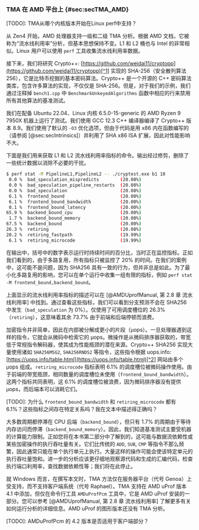 ### TMA 在 AMD 平台上 {#sec:secTMA_AMD}

[TODO]: TMA从哪个内核版本开始在Linux perf中支持？

从 Zen4 开始，AMD 处理器支持一级和二级 TMA 分析。根据 AMD 文档，它被称为“流水线利用率”分析，但基本思想保持不变。L1 和 L2 桶也与 Intel 的非常相似。Linux 用户可以使用 `perf` 工具收集流水线利用率数据。

接下来，我们将研究 Crypto++: [https://github.com/weidai11/cryptopp](https://github.com/weidai11/cryptopp)[^1] 实现的 SHA-256（安全散列算法 256），它是比特币挖掘的基本密码算法。Crypto++ 是一个开源的 C++ 密码算法类库，包含许多算法的实现，不仅仅是 SHA-256。但是，对于我们的示例，我们通过注释掉 `bench1.cpp` 中 `BenchmarkUnkeyedAlgorithms` 函数中相应的行来禁用所有其他算法的基准测试。

我们在配备 Ubuntu 22.04、Linux 内核 6.5.0-15-generic 的 AMD Ryzen 9 7950X 机器上运行了测试。我们使用 GCC 12.3 C++ 编译器编译了 Crypto++ 版本 8.9。我们使用了默认的 `-O3` 优化选项，但由于代码是用 x86 内在函数编写的（请参阅 [@sec:secIntrinsics]）并利用了 SHA x86 ISA 扩展，因此对性能影响不大。

下面是我们用来获取 L1 和 L2 流水线利用率指标的命令。输出经过修剪，删除了一些统计数据以消除不必要的干扰。

```bash
$ perf stat -M PipelineL1,PipelineL2 -- ./cryptest.exe b1 10
 0.0 %  bad_speculation_mispredicts        (20.08%) 
 0.0 %  bad_speculation_pipeline_restarts  (20.08%)
 0.0 %  bad_speculation                    (20.08%)
 6.1 %  frontend_bound                     (20.00%)
 6.1 %  frontend_bound_bandwidth           (20.00%)
 0.1 %  frontend_bound_latency             (20.00%)
65.9 %  backend_bound_cpu                  (20.00%)
 1.7 %  backend_bound_memory               (20.00%)
67.5 %  backend_bound                      (20.00%)
26.3 %  retiring                           (20.08%)
20.2 %  retiring_fastpath                  (19.99%)
 6.1 %  retiring_microcode                 (19.99%)
```

在输出中，括号中的数字表示运行时持续时间的百分比，当时正在监控指标。正如我们看到的，由于多路复用，所有指标只被监控了 20% 的时间。在我们的案例中，这可能不是问题，因为 SHA256 具有一致的行为，但并非总是如此。为了最小化多路复用的影响，您可以在单个运行中收集一组有限的指标，例如 `perf stat -M frontend_bound,backend_bound`。

上面显示的流水线利用率指标的描述可以在 [@AMDUprofManual, 第 2.8 章 流水线利用率] 中找到。通过查看这些指标，我们可以看到分支预测不会在 SHA256 中发生（`bad_speculation` 为 0%）。仅使用了可用调度槽位的 26.3%（`retiring`），这意味着其余 73.7% 由于前端和后端停顿而浪费。

加密指令并非简单，因此在内部被分解成更小的片段（μops）。一旦处理器遇到这样的指令，它就会从微码中检索它的 μops。微操作是从微码排序器获取的，带宽低于常规指令解码器，使其成为性能瓶颈的潜在来源。Crypto++ SHA256 实现大量使用诸如 `SHA256MSG2`, `SHA256RNDS2` 等指令，这些指令根据 uops.info: [https://uops.info/table.html](https://uops.info/table.html)[^2] 网站由多个 μops 组成。`retiring_microcode` 指标表明 6.1% 的调度槽位被微码操作使用。由于前端的带宽瓶颈，相同数量的调度槽位未使用（`frontend_bound_bandwidth`）。这两个指标共同表明，这 6.1% 的调度槽位被浪费，因为微码排序器没有提供 μops，而后端本可以消耗它们。

[TODO]: 为什么 `frontend_bound_bandwidth` 和 `retiring_microcode` 都有 6.1%？这些指标之间存在特定关系吗？我在文本中描述得正确吗？

大多数周期都停滞在 CPU 后端（`backend_bound`），但只有 1.7% 的周期由于等待内存访问而停滞（`backend_bound_memory`）。因此，我们知道基准测试主要受机器的计算能力限制。正如您将在本书第二部分中了解到的，这可能与数据流依赖性或某些加密操作的执行吞吐量有关。它们比传统的 `ADD`, `SUB`, `CMP` 等指令不那么频繁，因此通常只能在单个执行单元上执行。大量这样的操作可能会使该特定单元的执行吞吐量饱和。进一步的分析应该更仔细地观察源代码和生成的汇编代码，检查执行端口利用率，查找数据依赖性等；我们将在此停止。

就 Windows 而言，在撰写本文时，TMA 方法仅在服务器平台（代号 Genoa）上受支持，而不支持客户端系统（代号 Raphael）。TMA 支持在 AMD uProf 版本 4.1 中添加，但仅在命令行工具 `AMDuProfPcm` 工具中，它是 AMD uProf 安装的一部分。您可以参考 [@AMDUprofManual, 第 2.8 章 流水线利用率] 了解更多有关如何运行分析的详细信息。AMD uProf 的图形版本还没有 TMA 分析。 

[TODO]: AMDuProfPcm 的 4.2 版本是否适用于客户端部分？

[^1]: Crypto++ - [https://github.com/weidai11/cryptopp](https://github.com/weidai11/cryptopp)
[^2]: uops.info - [https://uops.info/table.html](https://uops.info/table.html)
